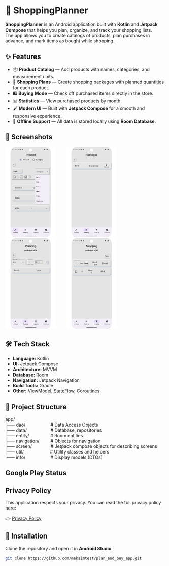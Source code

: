 # 🛒 ShoppingPlanner

**ShoppingPlanner** is an Android application built with **Kotlin** and **Jetpack Compose** that helps you plan, organize, and track your shopping lists.  
The app allows you to create catalogs of products, plan purchases in advance, and mark items as bought while shopping.

## ✨ Features

- 📦 **Product Catalog** — Add products with names, categories, and measurement units.
- 📅 **Shopping Plans** — Create shopping packages with planned quantities for each product.
- 🛍 **Buying Mode** — Check off purchased items directly in the store.
- 📊 **Statistics** — View purchased products by month.
- 🖌 **Modern UI** — Built with **Jetpack Compose** for a smooth and responsive experience.
- 💾 **Offline Support** — All data is stored locally using **Room Database**.

## 📱 Screenshots

<img src="screenshots/screenshot_01.png" width="160" alt="Children screen" />&nbsp;&nbsp;&nbsp;&nbsp;&nbsp;&nbsp;&nbsp;&nbsp;<img src="screenshots/screenshot_02.png" width="160" alt="Sickness screen" />&nbsp;&nbsp;&nbsp;&nbsp;&nbsp;&nbsp;&nbsp;&nbsp;<img src="screenshots/screenshot_03.png" width="160" alt="Daily routine screen" />&nbsp;&nbsp;&nbsp;&nbsp;&nbsp;&nbsp;&nbsp;&nbsp;<img src="screenshots/screenshot_04.png" width="160" alt="Statistic screen" />

## 🛠 Tech Stack

- **Language:** Kotlin
- **UI:** Jetpack Compose
- **Architecture:** MVVM
- **Database:** Room
- **Navigation:** Jetpack Navigation
- **Build Tools:** Gradle
- **Other:** ViewModel, StateFlow, Coroutines

## 📁 Project Structure

app/  
  ├── dao/ &nbsp;&nbsp; &nbsp;&nbsp;&nbsp;&nbsp;&nbsp;&nbsp;&nbsp;&nbsp;&nbsp;&nbsp;&nbsp;&nbsp;&nbsp;&nbsp;&nbsp; # Data Access Objects<br>
  ├── data/ &nbsp;&nbsp; &nbsp;&nbsp;&nbsp;&nbsp;&nbsp;&nbsp;&nbsp;&nbsp;&nbsp;&nbsp;&nbsp;&nbsp;&nbsp;&nbsp; # Database, repositories<br>
  ├── entity/ &nbsp;&nbsp;&nbsp;&nbsp;&nbsp;&nbsp;&nbsp;&nbsp;&nbsp;&nbsp;&nbsp;&nbsp;&nbsp;&nbsp;&nbsp; # Room entities<br>
  ├── navigation/ &nbsp;&nbsp;&nbsp;&nbsp;&nbsp;&nbsp;&nbsp; # Objects for navigation<br>
  ├── screen/ &nbsp;&nbsp;&nbsp;&nbsp;&nbsp;&nbsp;&nbsp;&nbsp;&nbsp;&nbsp;&nbsp;&nbsp;&nbsp; # Jetpack compose objects for describing screens<br>
  ├── util/ &nbsp;&nbsp;&nbsp;&nbsp;&nbsp;&nbsp;&nbsp;&nbsp;&nbsp;&nbsp;&nbsp;&nbsp;&nbsp;&nbsp;&nbsp;&nbsp;&nbsp;&nbsp;&nbsp; # Utility classes and helpers<br>
  └── info/ &nbsp; &nbsp;&nbsp;&nbsp;&nbsp;&nbsp;&nbsp;&nbsp;&nbsp;&nbsp;&nbsp;&nbsp;&nbsp;&nbsp;&nbsp;&nbsp;&nbsp; # Display models (DTOs)<br>

## Google Play Status

## Privacy Policy

This application respects your privacy. You can read the full privacy policy here:

👉 [Privacy Policy](https://maksimtest.github.io/plan_and_buy_app/privacy-policy.html)

## 🚀 Installation

Clone the repository and open it in **Android Studio**:

```bash
git clone https://github.com/maksimtest/plan_and_buy_app.git
